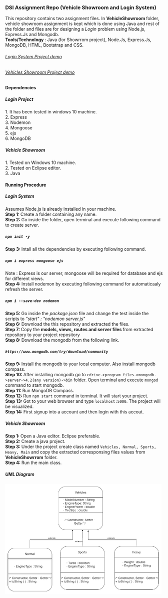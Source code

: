 ### DSI Assignment Repo (Vehicle Showroom and Login System)
This repository contains two assignment files. In <b> VehicleShowroom </b> folder, vehicle showroom assignment is 
kept which is done using Java and rest of the folder and files are for designing a <em> Login </em> problem using Node.js, Express.Js and Mongodb. <br>
<b>Tools/Technology </b> : Java (for Showrrom project), Node.Js, Express.Js, MongoDB, HTML, Bootstrap and CSS.

<h6> <a href="https://youtu.be/7jEXiUAvlCg"> Login System Project demo </a> </h6>
<h6> <a href="https://youtu.be/lAE2MZyr-CA"> Vehicles Showroom Project demo </a> </h6>

#### Dependencies
<h5> Login Project </h5>
1. It has been tested in windows 10 machine. <br>
2. Express <br>
3. Nodemon <br>
4. Mongoose <br>
5. ejs <br>
6. MongoDB <br>

<h5> Vehicle Showroom </h5>
1. Tested on Windows 10 machine. <br>
2. Tested on Eclipse editor. <br>
3. Java 

#### Running Procedure
<h5>Login System</h5>

Assumes Node.js is already installed in your machine. <br>
<b>Step 1: </b> Create a folder containing any name. <br>
<b>Step 2: </b> Go inside the folder, open terminal and execute following command to create server. <h5> `npm init -y` </h5> 
<b>Step 3: </b> Intall all the dependencies by executing following command. <h5> `npm i express mongoose ejs` </h5>
Note  : Express is our server, mongoose will be required for database and ejs for different views. <br>
<b>Step 4: </b> Install nodemon by executing following command for automaticaaly refresh the server. <h5> `npm i --save-dev nodemon` </h5>
<b>Step 5: </b> Go inside the <em>package.json </em> file and change the test inside the scripts to <em> "start" : "nodemon server.js" </em> <br>
<b>Step 6: </b> Download the this repository and extracted the files. <br>
<b>Step 7: </b> Copy the <b> models, views, routes and server files </b> from extracted repository to your project repository <br>
<b>Step 8: </b> Download the mongodb from the following link. <h5>`https://www.mongodb.com/try/download/community` </h5>
<b>Step 9: </b> Install the mongodb to your local computer. Also install mongodb compass. <br>
<b>Step 10: </b> After installing mongodb go to `cdrive->program files->mongodb->server->4.2(any version)->bin` folder. Open terminal and execute `mongod` command to start mongodb. <br>
<b>Step 11: </b> Run MongoDB Compass.<br>
<b>Step 12: </b> Run `npm start` command in terminal. It will start your project. <br>
<b>Step 13: </b> Got to your web browser and type `localhost:5000`. The project will be visualized.<br>
<b>Step 14: </b> First signup into a account and then login with this accout.<br>

<h5> Vehicle Showroom </h5>

<b>Step 1: </b> Open a Java editor. Eclipse preferable. <br>
<b>Step 2: </b> Create a java project.<br>
<b>Step 3: </b> Under the project create class named `Vehicles, Normal, Sports, Heavy, Main` and copy the extracted corresponsing files values from <b>VehicleShowrrom</b> folder. <br>
<b>Step 4: </b> Run the main class.<br>

<h5> UML Diagram </h5>
<img src="image/uml.png" width="500" height="350">

